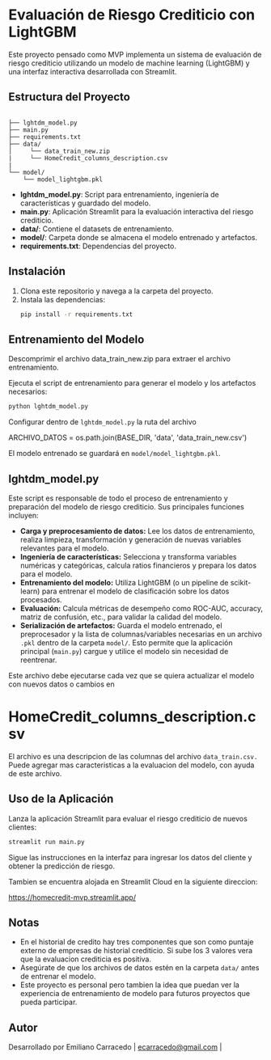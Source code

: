 # Evaluación de Riesgo Crediticio con LightGBM

Este proyecto pensado como MVP implementa un sistema de evaluación de riesgo crediticio utilizando un modelo de machine learning (LightGBM) y una interfaz interactiva desarrollada con Streamlit.

## Estructura del Proyecto

```

├── lghtdm_model.py
├── main.py
├── requirements.txt
├── data/
│     └── data_train_new.zip
|     └── HomeCredit_columns_description.csv
|
└── model/
    └── model_lightgbm.pkl
```

- **lghtdm_model.py**: Script para entrenamiento, ingeniería de características y guardado del modelo.
- **main.py**: Aplicación Streamlit para la evaluación interactiva del riesgo crediticio.
- **data/**: Contiene el datasets de entrenamiento.
- **model/**: Carpeta donde se almacena el modelo entrenado y artefactos.
- **requirements.txt**: Dependencias del proyecto.

## Instalación

1. Clona este repositorio y navega a la carpeta del proyecto.
2. Instala las dependencias:
   ```sh
   pip install -r requirements.txt
   ```

## Entrenamiento del Modelo

Descomprimir el archivo data_train_new.zip para extraer el archivo entrenamiento.

Ejecuta el script de entrenamiento para generar el modelo y los artefactos necesarios:

```sh
python lghtdm_model.py
```

Configurar dentro de `lghtdm_model.py` la ruta del archivo

ARCHIVO_DATOS = os.path.join(BASE_DIR, 'data', 'data_train_new.csv')

El modelo entrenado se guardará en `model/model_lightgbm.pkl`.

## lghtdm_model.py

Este script es responsable de todo el proceso de entrenamiento y preparación del modelo de riesgo crediticio. Sus principales funciones incluyen:

- **Carga y preprocesamiento de datos:** Lee los datos de entrenamiento, realiza limpieza, transformación y generación de nuevas variables relevantes para el modelo.
- **Ingeniería de características:** Selecciona y transforma variables numéricas y categóricas, calcula ratios financieros y prepara los datos para el modelo.
- **Entrenamiento del modelo:** Utiliza LightGBM (o un pipeline de scikit-learn) para entrenar el modelo de clasificación sobre los datos procesados.
- **Evaluación:** Calcula métricas de desempeño como ROC-AUC, accuracy, matriz de confusión, etc., para validar la calidad del modelo.
- **Serialización de artefactos:** Guarda el modelo entrenado, el preprocesador y la lista de columnas/variables necesarias en un archivo `.pkl` dentro de la carpeta `model/`. Esto permite que la aplicación principal (`main.py`) cargue y utilice el modelo sin necesidad de reentrenar.

Este archivo debe ejecutarse cada vez que se quiera actualizar el modelo con nuevos datos o cambios en

# HomeCredit_columns_description.csv

El archivo es una descripcion de las columnas del archivo `data_train.csv.` Puede agregar mas caracteristicas a la evaluacion del modelo, con ayuda de este archivo.


## Uso de la Aplicación

Lanza la aplicación Streamlit para evaluar el riesgo crediticio de nuevos clientes:

```sh
streamlit run main.py
```

Sigue las instrucciones en la interfaz para ingresar los datos del cliente y obtener la predicción de riesgo.

Tambien se encuentra alojada en Streamlit Cloud en la siguiente direccion:

https://homecredit-mvp.streamlit.app/

## Notas

- En el historial de credito hay tres componentes que son como puntaje externo de empresas de historial crediticio. Si sube los 3 valores vera que la evaluacion crediticia es positiva.
- Asegúrate de que los archivos de datos estén en la carpeta `data/` antes de entrenar el modelo.
- Este proyecto es personal pero tambien la idea que puedan ver la experiencia de entrenamiento de modelo para futuros proyectos que pueda participar.

## Autor

Desarrollado por Emiliano Carracedo | ecarracedo@gmail.com | 